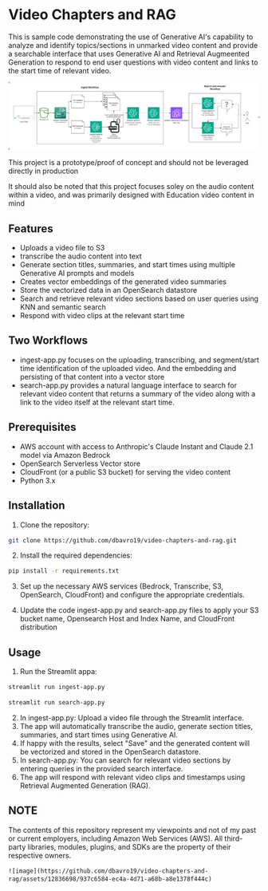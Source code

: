 
# Video Chapters and RAG

This is sample code demonstrating the use of Generative AI's capability to analyze and identify topics/sections in unmarked video content and provide a searchable interface that uses Generative AI and Retrieval Augmeented Generation to respond to end user questions with video content and links to the start time of relevant video. 

![Architecture and workflow diagram](https://github.com/dbavro19/video-chapters-and-rag/blob/main/video-sections-Fuzzy-v2-RAG.drawio.png)

This project is a prototype/proof of concept and should not be leveraged directly in production

It should also be noted that this project focuses soley on the audio content within a video, and was primarily designed with Education video content in mind

## Features

- Uploads a video file to S3
- transcribe the audio content into text
- Generate section titles, summaries, and start times using multiple Generative AI prompts and models
- Creates vector embeddings of the generated video summaries 
- Store the vectorized data in an OpenSearch datastore
- Search and retrieve relevant video sections based on user queries using KNN and semantic search
- Respond with video clips at the relevant start time

## Two Workflows
 - ingest-app.py focuses on the uploading, transcribing, and segment/start time identification of the uploaded video. And the embedding and persisting of that content into a vector store
- search-app.py provides a natural language interface to search for relevant video content that returns a summary of the video along with a link to the video itself at the relevant start time.

## Prerequisites

- AWS account with access to Anthropic's Claude Instant and Claude 2.1 model via Amazon Bedrock
- OpenSearch Serverless Vector store 
- CloudFront (or a public S3 bucket) for serving the video content
- Python 3.x


## Installation

1. Clone the repository:

```bash
git clone https://github.com/dbavro19/video-chapters-and-rag.git
```

2. Install the required dependencies:

```bash
pip install -r requirements.txt
```

3. Set up the necessary AWS services (Bedrock, Transcribe, S3, OpenSearch, CloudFront) and configure the appropriate credentials.

4. Update the code ingest-app.py and search-app.py files to apply your S3 bucket name, Opensearch Host and Index Name, and CloudFront distribution

## Usage

1. Run the Streamlit appa:

```bash
streamlit run ingest-app.py
```

```bash
streamlit run search-app.py
```

2. In ingest-app.py: Upload a video file through the Streamlit interface.
3. The app will automatically transcribe the audio, generate section titles, summaries, and start times using Generative AI.
4. If happy with the results, select "Save" and the generated content will be vectorized and stored in the OpenSearch datastore.
5. In search-app.py: You can search for relevant video sections by entering queries in the provided search interface.
6. The app will respond with relevant video clips and timestamps using Retrieval Augmented Generation (RAG).


## NOTE

The contents of this repository represent my viewpoints and not of my past or current employers, including Amazon Web Services (AWS). All third-party libraries, modules, plugins, and SDKs are the property of their respective owners.

```
![image](https://github.com/dbavro19/video-chapters-and-rag/assets/12836698/937c6584-ec4a-4d71-a68b-a8e1378f444c)
